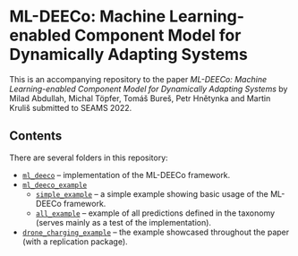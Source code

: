 # ML-DEECo: Machine Learning-enabled Component Model for Dynamically Adapting Systems

This is an accompanying repository to the paper *ML-DEECo: Machine Learning-enabled Component Model for Dynamically Adapting Systems* by Milad Abdullah, Michal Töpfer, Tomáš Bureš, Petr Hnětynka and Martin Kruliš submitted to SEAMS 2022.

## Contents

There are several folders in this repository:

* [`ml_deeco`](ml_deeco) &ndash; implementation of the ML-DEECo framework.
* [`ml_deeco_example`](ml_deeco_example)
  * [`simple_example`](ml_deeco_example/simple_example) &ndash; a simple example showing basic usage of the ML-DEECo framework.
  * [`all_example`](ml_deeco_example/all_example) &ndash; example of all predictions defined in the taxonomy (serves mainly as a test of the implementation).
* [`drone_charging_example`](drone_charging_example) &ndash; the example showcased throughout the paper (with a replication package).
